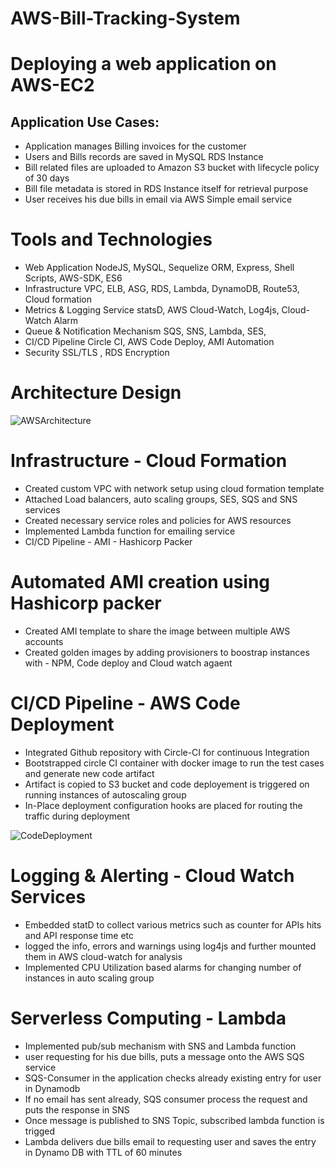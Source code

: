 # AWS-Bill-Tracking-System

# Deploying a web application on AWS-EC2

## Application Use Cases:

- Application manages Billing invoices for the customer
- Users and Bills records are saved in MySQL RDS Instance
- Bill related files are uploaded to Amazon S3 bucket with lifecycle policy of 30 days
- Bill file metadata is stored in RDS Instance itself for retrieval purpose
- User receives his due bills in email via AWS Simple email service

# Tools and Technologies

- Web Application	                NodeJS, MySQL, Sequelize ORM, Express, Shell Scripts, AWS-SDK, ES6
- Infrastructure	                VPC, ELB, ASG, RDS, Lambda, DynamoDB, Route53, Cloud formation
- Metrics & Logging Service	      statsD, AWS Cloud-Watch, Log4js, Cloud-Watch Alarm
- Queue & Notification Mechanism	SQS, SNS, Lambda, SES,
- CI/CD Pipeline	                Circle CI, AWS Code Deploy, AMI Automation
- Security	                      SSL/TLS , RDS Encryption

# Architecture Design

![AWSArchitecture](https://user-images.githubusercontent.com/44352879/98276180-9bbcd800-1f63-11eb-84e6-2fdd572b8cf7.png)

# Infrastructure - Cloud Formation

- Created custom VPC with network setup using cloud formation template
- Attached Load balancers, auto scaling groups, SES, SQS and SNS services
- Created necessary service roles and policies for AWS resources
- Implemented Lambda function for emailing service
- CI/CD Pipeline - AMI - Hashicorp Packer

# Automated AMI creation using Hashicorp packer

- Created AMI template to share the image between multiple AWS accounts
- Created golden images by adding provisioners to boostrap instances with - NPM, Code deploy and Cloud watch agaent

# CI/CD Pipeline - AWS Code Deployment

- Integrated Github repository with Circle-CI for continuous Integration
- Bootstrapped circle CI container with docker image to run the test cases and generate new code artifact
- Artifact is copied to S3 bucket and code deployement is triggered on running instances of autoscaling group
- In-Place deployment configuration hooks are placed for routing the traffic during deployment

![CodeDeployment](https://user-images.githubusercontent.com/44352879/98276401-e8081800-1f63-11eb-827b-cb59c353bf67.png)

# Logging & Alerting - Cloud Watch Services

- Embedded statD to collect various metrics such as counter for APIs hits and API response time etc
- logged the info, errors and warnings using log4js and further mounted them in AWS cloud-watch for analysis
- Implemented CPU Utilization based alarms for changing number of instances in auto scaling group

# Serverless Computing - Lambda

- Implemented pub/sub mechanism with SNS and Lambda function
- user requesting for his due bills, puts a message onto the AWS SQS service
- SQS-Consumer in the application checks already existing entry for user in Dynamodb
- If no email has sent already, SQS consumer process the request and puts the response in SNS
- Once message is published to SNS Topic, subscribed lambda function is trigged
- Lambda delivers due bills email to requesting user and saves the entry in Dynamo DB with TTL of 60 minutes
